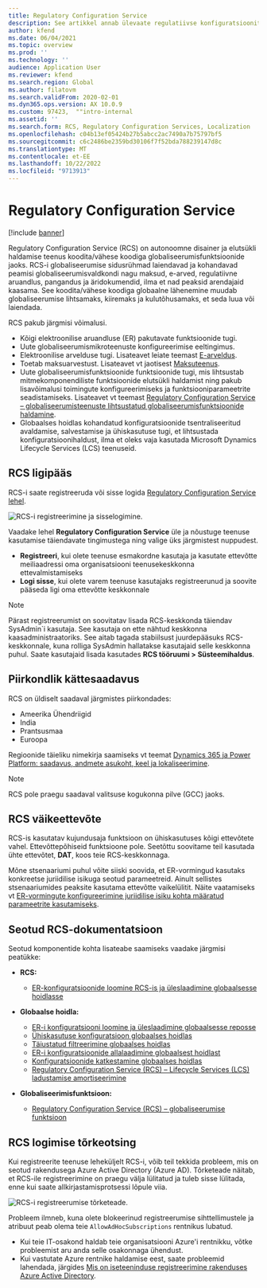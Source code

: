 ```yaml
---
title: Regulatory Configuration Service
description: See artikkel annab ülevaate regulatiivse konfiguratsiooniteenuse (RCS) võimalustest ja selgitab teenusele juurdepääsu.
author: kfend
ms.date: 06/04/2021
ms.topic: overview
ms.prod: ''
ms.technology: ''
audience: Application User
ms.reviewer: kfend
ms.search.region: Global
ms.author: filatovm
ms.search.validFrom: 2020-02-01
ms.dyn365.ops.version: AX 10.0.9
ms.custom: 97423,  ""intro-internal
ms.assetid: ''
ms.search.form: RCS, Regulatory Configuration Services, Localization
ms.openlocfilehash: c04b13ef05424b27b5abcc2ac7490a7b75797bf5
ms.sourcegitcommit: c6c2486be2359bd30106f7f52bda788239147d8c
ms.translationtype: MT
ms.contentlocale: et-EE
ms.lasthandoff: 10/22/2022
ms.locfileid: "9713913"
---
```

# <a name="regulatory-configuration-service"></a>Regulatory Configuration Service

[!include [banner](../includes/banner.md)]

Regulatory Configuration Service (RCS) on autonoomne disainer ja elutsükli haldamise teenus koodita/vähese koodiga globaliseerumisfunktsioonide jaoks. RCS-i globaliseerumise sidusrühmad laiendavad ja kohandavad peamisi globaliseerumisvaldkondi nagu maksud, e-arved, regulatiivne aruandlus, pangandus ja äridokumendid, ilma et nad peaksid arendajaid kaasama. See koodita/vähese koodiga globaalne lähenemine muudab globaliseerumise lihtsamaks, kiiremaks ja kulutõhusamaks, et seda luua või laiendada.

RCS pakub järgmisi võimalusi.

- Kõigi elektroonilise aruandluse (ER) pakutavate funktsioonide tugi.
- Uute globaliseerumismikroteenuste konfigureerimise eeltingimus.
- Elektroonilise arvelduse tugi. Lisateavet leiate teemast [E-arveldus](/dynamics365-release-plan/2021wave1/finance-operations/dynamics365-finance/electronic-invoicing-add-on-dynamics-365-ga).
- Toetab maksuarvestust. Lisateavet vt jaotisest [Maksuteenus](/dynamics365-release-plan/2021wave1/finance-operations/dynamics365-finance/tax-service-preview).
- Uute globaliseerumisfunktsioonide funktsioonide tugi, mis lihtsustab mitmekomponendiliste funktsioonide elutsükli haldamist ning pakub lisavõimalusi toimingute konfigureerimiseks ja funktsiooniparameetrite seadistamiseks. Lisateavet vt teemast [Regulatory Configuration Service – globaliseerumisteenuste lihtsustatud globaliseerumisfunktsioonide haldamine](/dynamics365-release-plan/2021wave1/finance-operations/dynamics365-finance/regulatory-configuration-service-simplified-globalization-feature-management-globalization-services).
- Globaalses hoidlas kohandatud konfiguratsioonide tsentraliseeritud avaldamise, salvestamise ja ühiskasutuse tugi, et lihtsustada konfiguratsioonihaldust, ilma et oleks vaja kasutada Microsoft Dynamics Lifecycle Services (LCS) teenuseid.

## <a name="access-rcs"></a>RCS ligipääs

RCS-i saate registreeruda või sisse logida [Regulatory Configuration Service lehel](https://marketing.configure.global.dynamics.com/).

![RCS-i registreerimine ja sisselogimine.](media/202103_RCS%20Marketing%20page_updated_1.jpg)

Vaadake lehel **Regulatory Configuration Service** üle ja nõustuge teenuse kasutamise täiendavate tingimustega ning valige üks järgmistest nuppudest.

- **Registreeri**, kui olete teenuse esmakordne kasutaja ja kasutate ettevõtte meiliaadressi oma organisatsiooni teenusekeskkonna ettevalmistamiseks
- **Logi sisse**, kui olete varem teenuse kasutajaks registreerunud ja soovite pääseda ligi oma ettevõtte keskkonnale

> [!NOTE] 
> Pärast registreerumist on soovitatav lisada RCS-keskkonda täiendav SysAdmin`i kasutaja. See kasutaja on ette nähtud keskkonna kaasadministraatoriks. See aitab tagada stabiilsust juurdepääsuks RCS-keskkonnale, kuna rolliga SysAdmin hallatakse kasutajaid selle keskkonna puhul. Saate kasutajaid lisada kasutades **RCS tööruumi > Süsteemihaldus**.

## <a name="regional-availability"></a>Piirkondlik kättesaadavus

RCS on üldiselt saadaval järgmistes piirkondades:

- Ameerika Ühendriigid
- India
- Prantsusmaa
- Euroopa

Regioonide täieliku nimekirja saamiseks vt teemat [Dynamics 365 ja Power Platform: saadavus, andmete asukoht, keel ja lokaliseerimine](https://aka.ms/dynamics_365_international_availability_deck).

> [!NOTE] 
> RCS pole praegu saadaval valitsuse kogukonna pilve (GCC) jaoks.

## <a name="rcs-default-company"></a>RCS väikeettevõte

RCS-is kasutatav kujundusaja funktsioon on ühiskasutuses kõigi ettevõtete vahel. Ettevõttepõhiseid funktsioone pole. Seetõttu soovitame teil kasutada ühte ettevõtet, **DAT**, koos teie RCS-keskkonnaga.

Mõne stsenaariumi puhul võite siiski soovida, et ER-vormingud kasutaks konkreetse juriidilise isikuga seotud parameetreid. Ainult sellistes stsenaariumides peaksite kasutama ettevõtte vaikelülitit. Näite vaatamiseks vt [ER-vormingute konfigureerimine juriidilise isiku kohta määratud parameetrite kasutamiseks](../../fin-ops-core/dev-itpro/analytics/er-app-specific-parameters-configure-format.md).

## <a name="related-rcs-documentation"></a>Seotud RCS-dokumentatsioon

Seotud komponentide kohta lisateabe saamiseks vaadake järgmisi peatükke:

- **RCS:**

    - [ER-konfiguratsioonide loomine RCS-is ja üleslaadimine globaalsesse hoidlasse](rcs-global-repo-upload.md)

- **Globaalse hoidla:**

    - [ER-i konfiguratsiooni loomine ja üleslaadimine globaalsesse reposse](rcs-global-repo-upload.md)
    - [Ühiskasutuse konfiguratsioon globaalses hoidlas](rcs-global-repo-share-configuration.md)
    - [Täiustatud filtreerimine globaalses hoidlas](enhanced-filtering-global-repo.md)
    - [ER-i konfiguratsioonide allalaadimine globaalsest hoidlast](../../fin-ops-core/dev-itpro/analytics/er-download-configurations-global-repo.md)
    - [Konfiguratsioonide katkestamine globaalses hoidlas](discontinuing-configurations-rcs-global-repo.md)
    - [Regulatory Configuration Service (RCS) – Lifecycle Services (LCS) ladustamise amortiseerimine](rcs-lcs-repo-dep-faq.md)

- **Globaliseerimisfunktsioon:**

    - [Regulatory Configuration Service (RCS) – globaliseerumise funktsioon](/dynamics365-release-plan/2021wave1/finance-operations/dynamics365-finance/regulatory-configuration-service-simplified-globalization-feature-management-globalization-services)


## <a name="troubleshooting-rcs-sign-up"></a>RCS logimise tõrkeotsing

Kui registreerite teenuse leheküljelt RCS-i, võib teil tekkida probleem, mis on seotud rakendusega Azure Active Directory (Azure AD). Tõrketeade näitab, et RCS-ile registreerimine on praegu välja lülitatud ja tuleb sisse lülitada, enne kui saate allkirjastamisprotsessi lõpule viia.

![RCS-i registreerumise tõrketeade.](media/01_RCSSignUpError.jpg)

Probleem ilmneb, kuna olete blokeerinud registreerumise sihttellimustele ja atribuut peab olema teie `AllowAdHocSubscriptions` rentnikus lubatud. 

- Kui teie IT-osakond haldab teie organisatsiooni Azure'i rentnikku, võtke probleemist aru anda selle osakonnaga ühendust.
- Kui vastutate Azure rentnike haldamise eest, saate probleemid lahendada, järgides [Mis on iseteeninduse registreerimine rakenduses Azure Active Directory](/azure/active-directory/enterprise-users/directory-self-service-signup#how-do-i-control-self-service-settings).
